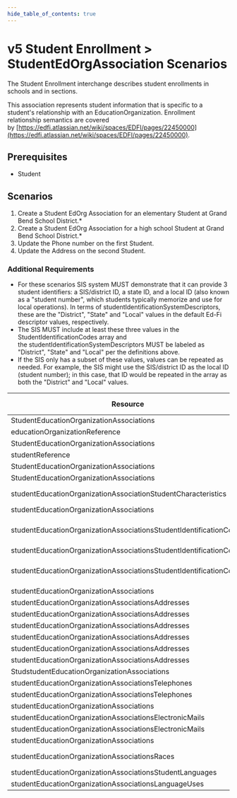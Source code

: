 ```yaml
---
hide_table_of_contents: true
---
```


# v5 Student Enrollment > StudentEdOrgAssociation Scenarios

The Student Enrollment interchange describes student enrollments in schools and
in sections.

This association represents student information that is specific to a student's
relationship with an EducationOrganization. Enrollment relationship semantics
are covered
by [https://edfi.atlassian.net/wiki/spaces/EDFI/pages/22450000](https://edfi.atlassian.net/wiki/spaces/EDFI/pages/22450000).

## Prerequisites

* Student

## Scenarios

1. Create a Student EdOrg Association for an elementary Student at Grand Bend
   School District.\*
2. Create a Student EdOrg Association for a high school Student at Grand Bend
   School District.\*
3. Update the Phone number on the first Student.
4. Update the Address on the second Student.

### Additional Requirements

* For these scenarios SIS system MUST demonstrate that it can provide 3 student
  identifiers: a SIS/district ID, a state ID, and a local ID (also known as a
  "student number", which students typically memorize and use for local
  operations). In terms of studentIdentificationSystemDescriptors, these are the
  "District", "State" and "Local" values in the default Ed-Fi descriptor values,
  respectively.
* The SIS MUST include at least these three values in the
  StudentIdentificationCodes array and
  the studentIdentificationSystemDescriptors MUST be labeled as "District",
  "State" and "Local" per the definitions above.
* If the SIS only has a subset of these values, values can be repeated as
  needed. For example, the SIS might use the SIS/district ID as the local ID
  (student number); in this case, that ID would be repeated in the array as both
  the "District" and "Local" values.

| Resource                                                           | Property Name                           | Is Collection | Data Type                             | Required    | Scenario 1: POST                         | Scenario 2: POST                         | Scenario 3 POST/PUT                      | Scenario 4 POST/PUT                      |
| ------------------------------------------------------------------ | --------------------------------------- | ------------- | ------------------------------------- | ----------- | ---------------------------------------- | ---------------------------------------- | ---------------------------------------- | ---------------------------------------- |
| StudentEducationOrganizationAssociations                           | educationOrganizationReference          | FALSE         | educationOrganizationReference        | REQUIRED    |                                          |                                          |                                          |                                          |
| educationOrganizationReference                                     | educationOrganizationId                 | FALSE         | integer                               | REQUIRED    | 255901                                   | 255901                                   | 255901                                   | 255901                                   |
| StudentEducationOrganizationAssociations                           | studentReference                        | FALSE         | studentReference                      | REQUIRED    |                                          |                                          |                                          |                                          |
| studentReference                                                   | studentUniqueId                         | FALSE         | string                                | REQUIRED    | 111111                                   | 222222                                   | 111111                                   | 222222                                   |
| StudentEducationOrganizationAssociations                           | limitedEnglishProficiencyDescriptor     | FALSE         | limitedEnglishProficiencyDescriptor   | REQUIRED    | NotLimited                               | NotLimited                               | NotLimited                               | NotLimited                               |
| StudentEducationOrganizationAssociations                           | studentCharacteristics                  | TRUE          | studentCharacteristics\[\]            | REQUIRED    |                                          |                                          |                                          |                                          |
| studentEducationOrganizationAssociationStudentCharacteristics      | studentCharacteristicDescriptor         | FALSE         | studentCharacteristicDescriptor       | REQUIRED    | Immigrant                                | Economic Disadvantaged                   | Immigrant                                | Economic Disadvantaged                   |
| studentEducationOrganizationAssociations                           | StudentIdentificationCodes              | TRUE          | studentIdentificationCodes \[ \]      | REQUIRED    |                                          |                                          |                                          |                                          |
| studentEducationOrganizationAssociationsStudentIdentificationCodes | assigningOrganizationIdentificationCode | FALSE         | string                                | REQUIRED    | State, District, and Local (CONDITIONAL) | State, District, and Local (CONDITIONAL) | State, District, and Local (CONDITIONAL) | State, District, and Local (CONDITIONAL) |
| studentEducationOrganizationAssociationsStudentIdentificationCodes | identificationCode                      | FALSE         | string                                | REQUIRED    | \[system values\]                        | \[system values\]                        | \[system values\]                        | \[system values\]                        |
| studentEducationOrganizationAssociationsStudentIdentificationCodes | studentIdentificationSystemDescriptor   | FALSE         | studentIdentificationSystemDescriptor | REQUIRED    | State, District, and Local (CONDITIONAL) | State, District, and Local (CONDITIONAL) | State, District, and Local (CONDITIONAL) | State, District, and Local (CONDITIONAL) |
| studentEducationOrganizationAssociations                           | sexDescriptor                           | FALSE         | sexDescriptor                         | REQUIRED    | Male                                     | Female                                   | Male                                     | Female                                   |
| studentEducationOrganizationAssociationsAddresses                  | addresses                               | TRUE          | addresses\[\]                         | REQUIRED    |                                          |                                          |                                          |                                          |
| studentEducationOrganizationAssociationsAddresses                  | addressTypeDescriptor                   | FALSE         | addressTypeDescriptor                 | CONDITIONAL | Home                                     | Home                                     | Home                                     | Home                                     |
| studentEducationOrganizationAssociationsAddresses                  | city                                    | FALSE         | string                                | REQUIRED    | Grand Bend                               | Grand Bend                               | Grand Bend                               | Grand Bend                               |
| studentEducationOrganizationAssociationsAddresses                  | postalCode                              | FALSE         | string                                | REQUIRED    | 78834                                    | 78834                                    | 78834                                    | 78834                                    |
| studentEducationOrganizationAssociationsAddresses                  | stateAbbreviationDescriptor             | FALSE         | stateAbbreviationDescriptor           | REQUIRED    | TX                                       | TX                                       | TX                                       | TX                                       |
| studentEducationOrganizationAssociationsAddresses                  | streetNumberName                        | FALSE         | string                                | REQUIRED    | 654 Mission Hills                        | 123 Cedar Street                         | 654 Mission Hills                        | **123 Cedar Circle**                     |
| StudstudentEducationOrganizationAssociations                       | telephones                              | TRUE          | studentTelephone\[\]                  | REQUIRED    |                                          |                                          |                                          |                                          |
| studentEducationOrganizationAssociationsTelephones                 | telephoneNumber                         | FALSE         | string                                | REQUIRED    | 111-222-3333                             |                                          | **111-222-4444**                         |                                          |
| studentEducationOrganizationAssociationsTelephones                 | telephoneNumberTypeDescriptor           | FALSE         | telephoneNumberTypeDescriptor         | REQUIRED    | Home                                     |                                          | Home                                     |                                          |
| studentEducationOrganizationAssociations                           | electronicMails                         | TRUE          | ElectronicMail\[\]                    | REQUIRED    |                                          |                                          |                                          |                                          |
| studentEducationOrganizationAssociationsElectronicMails            | electronicMailAddress                   | FALSE         | string                                | REQUIRED    | `Austin@edficert.org`                    | `Madison@edficert.org`                   | `Austin@edficert.org`                    | `Madison@edficert.org`                   |
| studentEducationOrganizationAssociationsElectronicMails            | electronicMailTypeDescriptor            | FALSE         | electronicMailTypeDescriptor          | REQUIRED    | Other                                    | Other                                    | Other                                    | Other                                    |
| studentEducationOrganizationAssociations                           | hispanicLatinoEthnicity                 | FALSE         | boolean                               | REQUIRED    | FALSE                                    | FALSE                                    | FALSE                                    | FALSE                                    |
| studentEducationOrganizationAssociationsRaces                      | raceDescriptor                          | FALSE         | raceDescriptor                        | REQUIRED    | Black - African American                 | White                                    | Black - African American                 | White                                    |
| studentEducationOrganizationAssociationsStudentLanguages           | languageDescriptor                      | FALSE         | languageDescriptor                    | REQUIRED    | spa                                      |                                          | spa                                      |                                          |
| studentEducationOrganizationAssociationsLanguageUses               | languageUseDescriptor                   | FALSE         | languageUseDescriptor                 | REQUIRED    | Home language                            |                                          | Home language                            |                                          |
